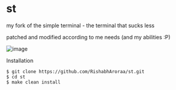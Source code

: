 # st
my fork of the simple terminal - the terminal that sucks less

patched and modified according to me needs (and my abilities :P)

![image](https://drive.google.com/uc?id=1k34I5ScadhhUGdG1BTKUa7o05VgjfwAU)


Installation
```
$ git clone https://github.com/RishabhAroraa/st.git
$ cd st
$ make clean install
```
